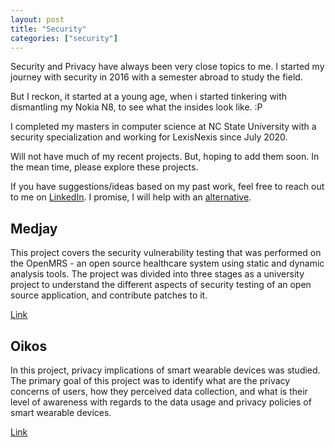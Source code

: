 ```yaml
---
layout: post
title: "Security"
categories: ["security"]
---
```


Security and Privacy have always been very close topics to me. I started my journey with security in 2016 with a semester abroad to study the field. 

But I reckon, it started at a young age, when i started tinkering with dismantling my Nokia N8, to see what the insides look like. :P 

I completed my masters in computer science at NC State University with a security specialization and working for LexisNexis since July 2020.

Will not have much of my recent projects. But, hoping to add them soon. In the mean time, please explore these projects. 

If you have suggestions/ideas based on my past work, feel free to reach out to me on [LinkedIn](https://www.linkedin.com/in/jubeen-shah/). I promise, I will help with an [alternative](https://github.com/jubeenshah/jubeenshah.github.io/projects/1#card-91078405). 

## Medjay



This project covers the security vulnerability testing that was performed on the OpenMRS - an open source healthcare system using static and dynamic analysis tools. The project was divided into three stages as a university project to understand the different aspects of security testing of an open source application, and contribute patches to it.

[Link](/projects/security/2020/05/31/medjay.html)

## Oikos



In this project, privacy implications of smart wearable devices was studied. The primary goal of this project was to identify what are the privacy concerns of users, how they perceived data collection, and what is their level of awareness with regards to the data usage and privacy policies of smart wearable devices.

[Link](/projects/security/2019/12/31/00-oikos.html)